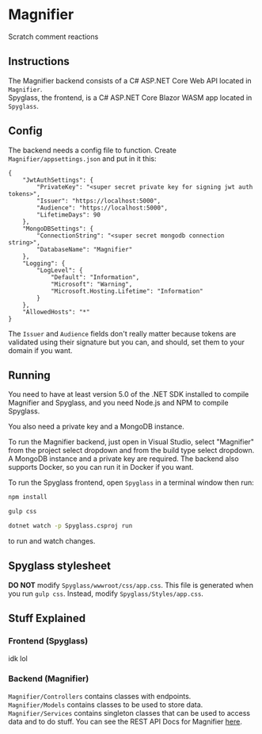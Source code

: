 # Magnifier
Scratch comment reactions

## Instructions
The Magnifier backend consists of a C# ASP.NET Core Web API located in `Magnifier`.  
Spyglass, the frontend, is a C# ASP.NET Core Blazor WASM app located in `Spyglass`.

## Config
The backend needs a config file to function. Create `Magnifier/appsettings.json` and put in it this:
```
{
    "JwtAuthSettings": {
        "PrivateKey": "<super secret private key for signing jwt auth tokens>",
        "Issuer": "https://localhost:5000",
        "Audience": "https://localhost:5000",
        "LifetimeDays": 90
    },
    "MongoDBSettings": {
        "ConnectionString": "<super secret mongodb connection string>",
        "DatabaseName": "Magnifier"
    },
    "Logging": {
        "LogLevel": {
            "Default": "Information",
            "Microsoft": "Warning",
            "Microsoft.Hosting.Lifetime": "Information"
        }
    },
    "AllowedHosts": "*"
}

```
The `Issuer` and `Audience` fields don't really matter because tokens are validated using their signature but you can, and should, set them to your domain if you want.

## Running
You need to have at least version 5.0 of the .NET SDK installed to compile Magnifier and Spyglass, and you need Node.js and NPM to compile Spyglass.

You also need a private key and a MongoDB instance.

To run the Magnifier backend, just open in Visual Studio, select "Magnifier" from the project select dropdown and from the build type select dropdown. A MongoDB instance and a private key are required. The backend also supports Docker, so you can run it in Docker if you want.

To run the Spyglass frontend, open `Spyglass` in a terminal window then run:

```bash
npm install

gulp css

dotnet watch -p Spyglass.csproj run
```
to run and watch changes.
## Spyglass stylesheet
**DO NOT** modify `Spyglass/wwwroot/css/app.css`. This file is generated when you run `gulp css`. Instead, modify `Spyglass/Styles/app.css`.

## Stuff Explained

### Frontend (Spyglass)
idk lol

### Backend (Magnifier)
`Magnifier/Controllers` contains classes with endpoints.  
`Magnifier/Models` contains classes to be used to store data.  
`Magnifier/Services` contains singleton classes that can be used to access data and to do stuff.
You can see the REST API Docs for Magnifier [here](https://CluckCluckChicken.github.io/Magnifier).
